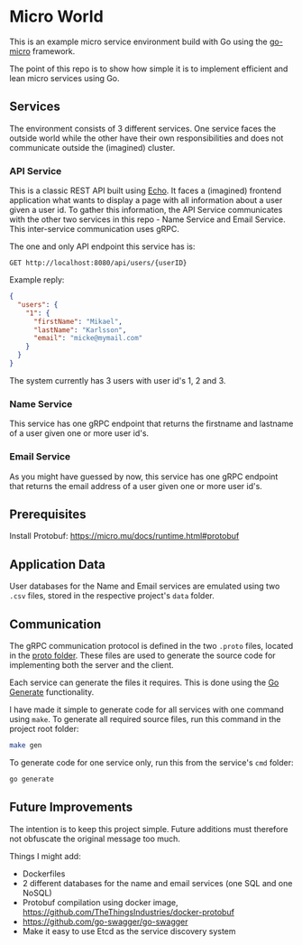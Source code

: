 # Micro World

This is an example micro service environment build with Go using the [go-micro](https://github.com/micro/go-micro) framework.

The point of this repo is to show how simple it is to implement efficient and lean micro services using Go.

## Services

The environment consists of 3 different services. One service faces the outside world while the other have their own responsibilities and does not communicate outside the (imagined) cluster.

### API Service

This is a classic REST API built using [Echo](https://github.com/labstack/echo). It faces a (imagined) frontend application what wants to display a page with all information about a user given a user id. To gather this information, the API Service communicates with the other two services in this repo - Name Service and Email Service. This inter-service communication uses gRPC.

The one and only API endpoint this service has is:

`GET http://localhost:8080/api/users/{userID}`

Example reply:
```json
{
  "users": {
    "1": {
      "firstName": "Mikael",
      "lastName": "Karlsson",
      "email": "micke@mymail.com"
    }
  }
}
```

The system currently has 3 users with user id's 1, 2 and 3.

### Name Service

This service has one gRPC endpoint that returns the firstname and lastname of a user given one or more user id's.

### Email Service

As you might have guessed by now, this service has one gRPC endpoint that returns the email address of a user given one or more user id's.

## Prerequisites

Install Protobuf: https://micro.mu/docs/runtime.html#protobuf

## Application Data

User databases for the Name and Email services are emulated using two `.csv` files, stored in the respective project's `data` folder.

## Communication

The gRPC communication protocol is defined in the two `.proto` files, located in the [proto folder](https://github.com/popstr/micro-world/tree/master/proto). These files are used to generate the source code for implementing both the server and the client.

Each service can generate the files it requires. This is done using the [Go Generate](https://blog.golang.org/generate) functionality.

I have made it simple to generate code for all services with one command using `make`. To generate all required source files, run this command in the project root folder:

```bash
make gen
```

To generate code for one service only, run this from the service's `cmd` folder:

```bash
go generate
```

## Future Improvements
 
The intention is to keep this project simple. Future additions must therefore not obfuscate the original message too much.

Things I might add:

* Dockerfiles
* 2 different databases for the name and email services (one SQL and one NoSQL)
* Protobuf compilation using docker image, https://github.com/TheThingsIndustries/docker-protobuf
* https://github.com/go-swagger/go-swagger
* Make it easy to use Etcd as the service discovery system

